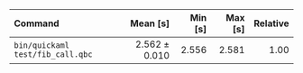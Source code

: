 | Command | Mean [s] | Min [s] | Max [s] | Relative |
|:---|---:|---:|---:|---:|
| `bin/quickaml test/fib_call.qbc` | 2.562 ± 0.010 | 2.556 | 2.581 | 1.00 |
